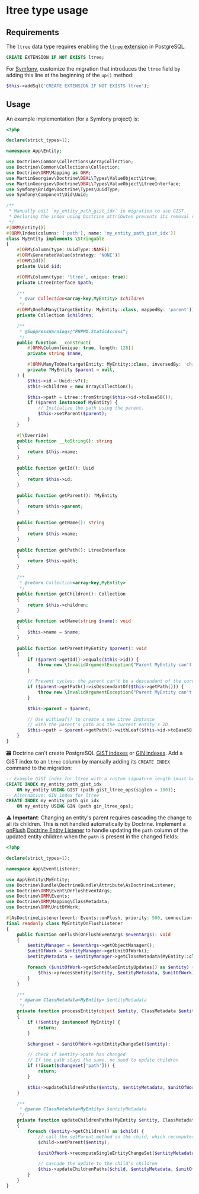 # ltree type usage

## Requirements

The `ltree` data type requires enabling the [`ltree` extension](https://www.postgresql.org/docs/current/ltree.html)
in PostgreSQL.

```sql
CREATE EXTENSION IF NOT EXISTS ltree;
```

For [Symfony](https://symfony.com/),
customize the migration that introduces the `ltree` field by adding this line
at the beginning of the `up()` method:

```php
$this->addSql('CREATE EXTENSION IF NOT EXISTS ltree');
```

## Usage

An example implementation (for a Symfony project) is:

```php
<?php

declare(strict_types=1);

namespace App\Entity;

use Doctrine\Common\Collections\ArrayCollection;
use Doctrine\Common\Collections\Collection;
use Doctrine\ORM\Mapping as ORM;
use MartinGeorgiev\Doctrine\DBAL\Types\ValueObject\Ltree;
use MartinGeorgiev\Doctrine\DBAL\Types\ValueObject\LtreeInterface;
use Symfony\Bridge\Doctrine\Types\UuidType;
use Symfony\Component\Uid\Uuid;

/**
 * Manually edit `my_entity_path_gist_idx` in migration to use GIST.
 * Declaring the index using Doctrine attributes prevents its removal during migrations.
 */
#[ORM\Entity()]
#[ORM\Index(columns: ['path'], name: 'my_entity_path_gist_idx')]
class MyEntity implements \Stringable
{
    #[ORM\Column(type: UuidType::NAME)]
    #[ORM\GeneratedValue(strategy: 'NONE')]
    #[ORM\Id()]
    private Uuid $id;

    #[ORM\Column(type: 'ltree', unique: true)]
    private LtreeInterface $path;

    /**
     * @var Collection<array-key,MyEntity> $children
     */
    #[ORM\OneToMany(targetEntity: MyEntity::class, mappedBy: 'parent')]
    private Collection $children;

    /**
     * @SuppressWarnings("PHPMD.StaticAccess")
     */
    public function __construct(
        #[ORM\Column(unique: true, length: 128)]
        private string $name,

        #[ORM\ManyToOne(targetEntity: MyEntity::class, inversedBy: 'children')]
        private ?MyEntity $parent = null,
    ) {
        $this->id = Uuid::v7();
        $this->children = new ArrayCollection();

        $this->path = Ltree::fromString($this->id->toBase58());
        if ($parent instanceof MyEntity) {
            // Initialize the path using the parent.
            $this->setParent($parent);
        }
    }

    #[\Override]
    public function __toString(): string
    {
        return $this->name;
    }

    public function getId(): Uuid
    {
        return $this->id;
    }

    public function getParent(): ?MyEntity
    {
        return $this->parent;
    }

    public function getName(): string
    {
        return $this->name;
    }

    public function getPath(): LtreeInterface
    {
        return $this->path;
    }

    /**
     * @return Collection<array-key,MyEntity>
     */
    public function getChildren(): Collection
    {
        return $this->children;
    }

    public function setName(string $name): void
    {
        $this->name = $name;
    }

    public function setParent(MyEntity $parent): void
    {
        if ($parent->getId()->equals($this->id)) {
            throw new \InvalidArgumentException("Parent MyEntity can't be self");
        }

        // Prevent cycles: the parent can't be a descendant of the current node.
        if ($parent->getPath()->isDescendantOf($this->getPath())) {
            throw new \InvalidArgumentException("Parent MyEntity can't be a descendant of the current MyEntity");
        }

        $this->parent = $parent;

        // Use withLeaf() to create a new Ltree instance
        // with the parent's path and the current entity's ID.
        $this->path = $parent->getPath()->withLeaf($this->id->toBase58());
    }
}
```

🗃️ Doctrine can't create PostgreSQL [GiST indexes](https://www.postgresql.org/docs/current/gist.html)
or [GIN indexes](https://www.postgresql.org/docs/current/gin.html).
Add a GiST index to an `ltree` column by manually adding its `CREATE INDEX`
command to the migration:

```sql
-- Example GiST index for ltree with a custom signature length (must be a multiple of 4)
CREATE INDEX my_entity_path_gist_idx
    ON my_entity USING GIST (path gist_ltree_ops(siglen = 100));
-- Alternative: GIN index for ltree
CREATE INDEX my_entity_path_gin_idx
    ON my_entity USING GIN (path gin_ltree_ops);
```

⚠️ **Important**: Changing an entity's parent requires cascading the change
to all its children.
This is not handled automatically by Doctrine.
Implement a [onFlush](https://www.doctrine-project.org/projects/doctrine-orm/en/3.3/reference/events.html#reference-events-on-flush)
[Doctrine Entity Listener](https://symfony.com/doc/current/doctrine/events.html#doctrine-lifecycle-listeners)
to handle updating the `path` column of the updated entity children
when the `path` is present in the changed fields:

```php
<?php

declare(strict_types=1);

namespace App\EventListener;

use App\Entity\MyEntity;
use Doctrine\Bundle\DoctrineBundle\Attribute\AsDoctrineListener;
use Doctrine\ORM\Event\OnFlushEventArgs;
use Doctrine\ORM\Events;
use Doctrine\ORM\Mapping\ClassMetadata;
use Doctrine\ORM\UnitOfWork;

#[AsDoctrineListener(event: Events::onFlush, priority: 500, connection: 'default')]
final readonly class MyEntityOnFlushListener
{
    public function onFlush(OnFlushEventArgs $eventArgs): void
    {
        $entityManager = $eventArgs->getObjectManager();
        $unitOfWork = $entityManager->getUnitOfWork();
        $entityMetadata = $entityManager->getClassMetadata(MyEntity::class);

        foreach ($unitOfWork->getScheduledEntityUpdates() as $entity) {
            $this->processEntity($entity, $entityMetadata, $unitOfWork);
        }
    }

    /**
     * @param ClassMetadata<MyEntity> $entityMetadata
     */
    private function processEntity(object $entity, ClassMetadata $entityMetadata, UnitOfWork $unitOfWork): void
    {
        if (!$entity instanceof MyEntity) {
            return;
        }

        $changeset = $unitOfWork->getEntityChangeSet($entity);

        // check if $entity->path has changed
        // If the path stays the same, no need to update children
        if (!isset($changeset['path'])) {
            return;
        }

        $this->updateChildrenPaths($entity, $entityMetadata, $unitOfWork);
    }

    /**
     * @param ClassMetadata<MyEntity> $entityMetadata
     */
    private function updateChildrenPaths(MyEntity $entity, ClassMetadata $entityMetadata, UnitOfWork $unitOfWork): void
    {
        foreach ($entity->getChildren() as $child) {
            // call the setParent method on the child, which recomputes its Ltree path.
            $child->setParent($entity);

            $unitOfWork->recomputeSingleEntityChangeSet($entityMetadata, $child);

            // cascade the update to the child's children
            $this->updateChildrenPaths($child, $entityMetadata, $unitOfWork);
        }
    }
}
```
